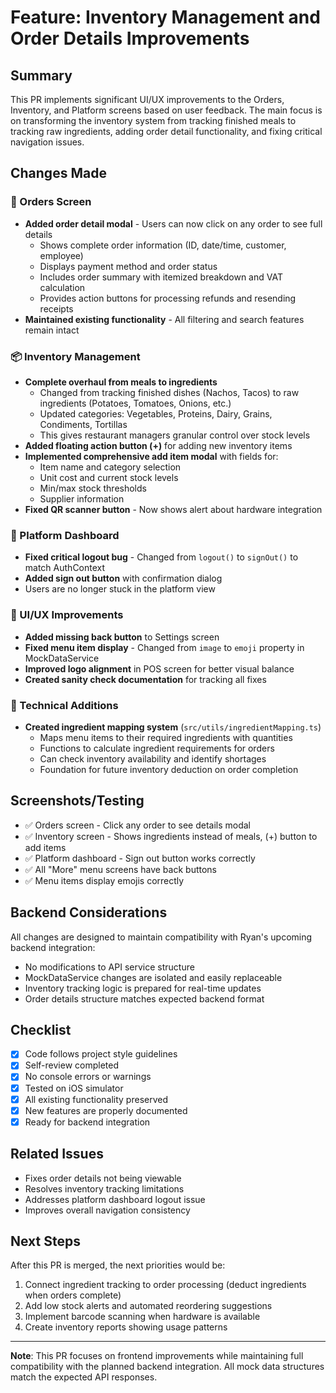 # Feature: Inventory Management and Order Details Improvements

## Summary
This PR implements significant UI/UX improvements to the Orders, Inventory, and Platform screens based on user feedback. The main focus is on transforming the inventory system from tracking finished meals to tracking raw ingredients, adding order detail functionality, and fixing critical navigation issues.

## Changes Made

### 🛒 Orders Screen
- **Added order detail modal** - Users can now click on any order to see full details
  - Shows complete order information (ID, date/time, customer, employee)
  - Displays payment method and order status
  - Includes order summary with itemized breakdown and VAT calculation
  - Provides action buttons for processing refunds and resending receipts
- **Maintained existing functionality** - All filtering and search features remain intact

### 📦 Inventory Management
- **Complete overhaul from meals to ingredients**
  - Changed from tracking finished dishes (Nachos, Tacos) to raw ingredients (Potatoes, Tomatoes, Onions, etc.)
  - Updated categories: Vegetables, Proteins, Dairy, Grains, Condiments, Tortillas
  - This gives restaurant managers granular control over stock levels
- **Added floating action button (+)** for adding new inventory items
- **Implemented comprehensive add item modal** with fields for:
  - Item name and category selection
  - Unit cost and current stock levels
  - Min/max stock thresholds
  - Supplier information
- **Fixed QR scanner button** - Now shows alert about hardware integration

### 👤 Platform Dashboard
- **Fixed critical logout bug** - Changed from `logout()` to `signOut()` to match AuthContext
- **Added sign out button** with confirmation dialog
- Users are no longer stuck in the platform view

### 🎨 UI/UX Improvements
- **Added missing back button** to Settings screen
- **Fixed menu item display** - Changed from `image` to `emoji` property in MockDataService
- **Improved logo alignment** in POS screen for better visual balance
- **Created sanity check documentation** for tracking all fixes

### 🔧 Technical Additions
- **Created ingredient mapping system** (`src/utils/ingredientMapping.ts`)
  - Maps menu items to their required ingredients with quantities
  - Functions to calculate ingredient requirements for orders
  - Can check inventory availability and identify shortages
  - Foundation for future inventory deduction on order completion

## Screenshots/Testing
- ✅ Orders screen - Click any order to see details modal
- ✅ Inventory screen - Shows ingredients instead of meals, (+) button to add items
- ✅ Platform dashboard - Sign out button works correctly
- ✅ All "More" menu screens have back buttons
- ✅ Menu items display emojis correctly

## Backend Considerations
All changes are designed to maintain compatibility with Ryan's upcoming backend integration:
- No modifications to API service structure
- MockDataService changes are isolated and easily replaceable
- Inventory tracking logic is prepared for real-time updates
- Order details structure matches expected backend format

## Checklist
- [x] Code follows project style guidelines
- [x] Self-review completed
- [x] No console errors or warnings
- [x] Tested on iOS simulator
- [x] All existing functionality preserved
- [x] New features are properly documented
- [x] Ready for backend integration

## Related Issues
- Fixes order details not being viewable
- Resolves inventory tracking limitations
- Addresses platform dashboard logout issue
- Improves overall navigation consistency

## Next Steps
After this PR is merged, the next priorities would be:
1. Connect ingredient tracking to order processing (deduct ingredients when orders complete)
2. Add low stock alerts and automated reordering suggestions
3. Implement barcode scanning when hardware is available
4. Create inventory reports showing usage patterns

---
**Note**: This PR focuses on frontend improvements while maintaining full compatibility with the planned backend integration. All mock data structures match the expected API responses.
